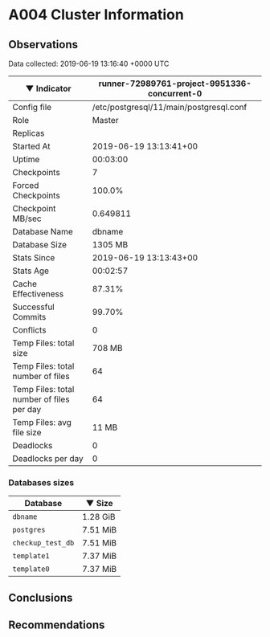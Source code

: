 # A004 Cluster Information #

## Observations ##
Data collected: 2019-06-19 13:16:40 +0000 UTC  

|&#9660;&nbsp;Indicator | runner-72989761-project-9951336-concurrent-0 |
|--------|-------|
|Config file |/etc/postgresql/11/main/postgresql.conf|
|Role |Master|
|Replicas ||
|Started At |2019-06-19&nbsp;13:13:41+00|
|Uptime |00:03:00|
|Checkpoints |7|
|Forced Checkpoints |100.0%|
|Checkpoint MB/sec |0.649811|
|Database Name |dbname|
|Database Size |1305&nbsp;MB|
|Stats Since |2019-06-19&nbsp;13:13:43+00|
|Stats Age |00:02:57|
|Cache Effectiveness |87.31%|
|Successful Commits |99.70%|
|Conflicts |0|
|Temp Files: total size |708&nbsp;MB|
|Temp Files: total number of files |64|
|Temp Files: total number of files per day |64|
|Temp Files: avg file size |11&nbsp;MB|
|Deadlocks |0|
|Deadlocks per day |0|


### Databases sizes ###

| Database | &#9660;&nbsp;Size |
|----------|--------|
| `dbname` | 1.28&nbsp;GiB |
| `postgres` | 7.51&nbsp;MiB |
| `checkup_test_db` | 7.51&nbsp;MiB |
| `template1` | 7.37&nbsp;MiB |
| `template0` | 7.37&nbsp;MiB |


## Conclusions ##


## Recommendations ##

